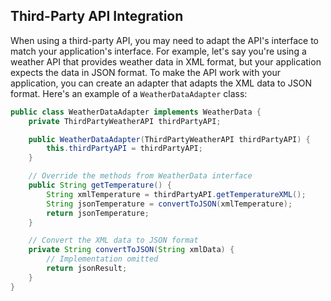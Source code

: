 ## Third-Party API Integration
When using a third-party API, you may need to adapt the API's interface to match your application's interface. For example, let's say you're using a weather API that provides weather data in XML format, but your application expects the data in JSON format. To make the API work with your application, you can create an adapter that adapts the XML data to JSON format. Here's an example of a `WeatherDataAdapter` class:
```java
public class WeatherDataAdapter implements WeatherData {
    private ThirdPartyWeatherAPI thirdPartyAPI;

    public WeatherDataAdapter(ThirdPartyWeatherAPI thirdPartyAPI) {
        this.thirdPartyAPI = thirdPartyAPI;
    }

    // Override the methods from WeatherData interface
    public String getTemperature() {
        String xmlTemperature = thirdPartyAPI.getTemperatureXML();
        String jsonTemperature = convertToJSON(xmlTemperature);
        return jsonTemperature;
    }

    // Convert the XML data to JSON format
    private String convertToJSON(String xmlData) {
        // Implementation omitted
        return jsonResult;
    }
}
```